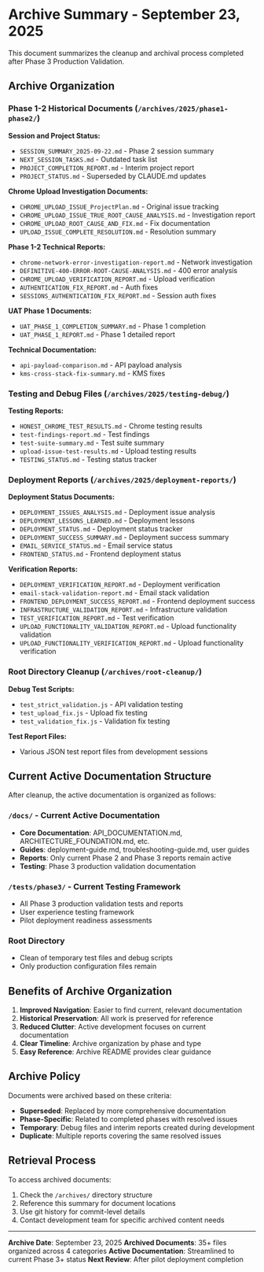 # Archive Summary - September 23, 2025

This document summarizes the cleanup and archival process completed after Phase 3 Production Validation.

## Archive Organization

### Phase 1-2 Historical Documents (`/archives/2025/phase1-phase2/`)

**Session and Project Status:**
- `SESSION_SUMMARY_2025-09-22.md` - Phase 2 session summary
- `NEXT_SESSION_TASKS.md` - Outdated task list
- `PROJECT_COMPLETION_REPORT.md` - Interim project report
- `PROJECT_STATUS.md` - Superseded by CLAUDE.md updates

**Chrome Upload Investigation Documents:**
- `CHROME_UPLOAD_ISSUE_ProjectPlan.md` - Original issue tracking
- `CHROME_UPLOAD_ISSUE_TRUE_ROOT_CAUSE_ANALYSIS.md` - Investigation report
- `CHROME_UPLOAD_ROOT_CAUSE_AND_FIX.md` - Fix documentation
- `UPLOAD_ISSUE_COMPLETE_RESOLUTION.md` - Resolution summary

**Phase 1-2 Technical Reports:**
- `chrome-network-error-investigation-report.md` - Network investigation
- `DEFINITIVE-400-ERROR-ROOT-CAUSE-ANALYSIS.md` - 400 error analysis
- `CHROME_UPLOAD_VERIFICATION_REPORT.md` - Upload verification
- `AUTHENTICATION_FIX_REPORT.md` - Auth fixes
- `SESSIONS_AUTHENTICATION_FIX_REPORT.md` - Session auth fixes

**UAT Phase 1 Documents:**
- `UAT_PHASE_1_COMPLETION_SUMMARY.md` - Phase 1 completion
- `UAT_PHASE_1_REPORT.md` - Phase 1 detailed report

**Technical Documentation:**
- `api-payload-comparison.md` - API payload analysis
- `kms-cross-stack-fix-summary.md` - KMS fixes

### Testing and Debug Files (`/archives/2025/testing-debug/`)

**Testing Reports:**
- `HONEST_CHROME_TEST_RESULTS.md` - Chrome testing results
- `test-findings-report.md` - Test findings
- `test-suite-summary.md` - Test suite summary
- `upload-issue-test-results.md` - Upload testing results
- `TESTING_STATUS.md` - Testing status tracker

### Deployment Reports (`/archives/2025/deployment-reports/`)

**Deployment Status Documents:**
- `DEPLOYMENT_ISSUES_ANALYSIS.md` - Deployment issue analysis
- `DEPLOYMENT_LESSONS_LEARNED.md` - Deployment lessons
- `DEPLOYMENT_STATUS.md` - Deployment status tracker
- `DEPLOYMENT_SUCCESS_SUMMARY.md` - Deployment success summary
- `EMAIL_SERVICE_STATUS.md` - Email service status
- `FRONTEND_STATUS.md` - Frontend deployment status

**Verification Reports:**
- `DEPLOYMENT_VERIFICATION_REPORT.md` - Deployment verification
- `email-stack-validation-report.md` - Email stack validation
- `FRONTEND_DEPLOYMENT_SUCCESS_REPORT.md` - Frontend deployment success
- `INFRASTRUCTURE_VALIDATION_REPORT.md` - Infrastructure validation
- `TEST_VERIFICATION_REPORT.md` - Test verification
- `UPLOAD_FUNCTIONALITY_VALIDATION_REPORT.md` - Upload functionality validation
- `UPLOAD_FUNCTIONALITY_VERIFICATION_REPORT.md` - Upload functionality verification

### Root Directory Cleanup (`/archives/root-cleanup/`)

**Debug Test Scripts:**
- `test_strict_validation.js` - API validation testing
- `test_upload_fix.js` - Upload fix testing
- `test_validation_fix.js` - Validation fix testing

**Test Report Files:**
- Various JSON test report files from development sessions

## Current Active Documentation Structure

After cleanup, the active documentation is organized as follows:

### `/docs/` - Current Active Documentation
- **Core Documentation**: API_DOCUMENTATION.md, ARCHITECTURE_FOUNDATION.md, etc.
- **Guides**: deployment-guide.md, troubleshooting-guide.md, user guides
- **Reports**: Only current Phase 2 and Phase 3 reports remain active
- **Testing**: Phase 3 production validation documentation

### `/tests/phase3/` - Current Testing Framework
- All Phase 3 production validation tests and reports
- User experience testing framework
- Pilot deployment readiness assessments

### Root Directory
- Clean of temporary test files and debug scripts
- Only production configuration files remain

## Benefits of Archive Organization

1. **Improved Navigation**: Easier to find current, relevant documentation
2. **Historical Preservation**: All work is preserved for reference
3. **Reduced Clutter**: Active development focuses on current documentation
4. **Clear Timeline**: Archive organization by phase and type
5. **Easy Reference**: Archive README provides clear guidance

## Archive Policy

Documents were archived based on these criteria:
- **Superseded**: Replaced by more comprehensive documentation
- **Phase-Specific**: Related to completed phases with resolved issues
- **Temporary**: Debug files and interim reports created during development
- **Duplicate**: Multiple reports covering the same resolved issues

## Retrieval Process

To access archived documents:
1. Check the `/archives/` directory structure
2. Reference this summary for document locations
3. Use git history for commit-level details
4. Contact development team for specific archived content needs

---

**Archive Date**: September 23, 2025
**Archived Documents**: 35+ files organized across 4 categories
**Active Documentation**: Streamlined to current Phase 3+ status
**Next Review**: After pilot deployment completion